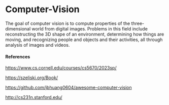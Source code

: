 # Computer-Vision

The goal of computer vision is to compute properties of the three-dimensional world from digital images. Problems in this field include reconstructing the 3D shape of an environment, determining how things are moving, and recognizing people and objects and their activities, all through analysis of images and videos.

#### References

https://www.cs.cornell.edu/courses/cs5670/2023sp/

https://szeliski.org/Book/

https://github.com/jbhuang0604/awesome-computer-vision

http://cs231n.stanford.edu/
